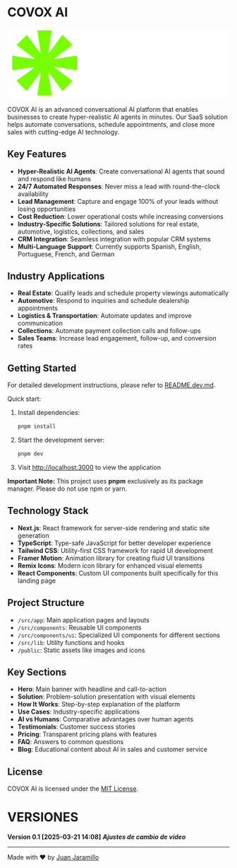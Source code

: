 # COVOX AI

![COVOX AI Logo](public/images/logo-header.webp)

COVOX AI is an advanced conversational AI platform that enables businesses to create hyper-realistic AI agents in minutes. Our SaaS solution helps automate conversations, schedule appointments, and close more sales with cutting-edge AI technology.

## Key Features

- **Hyper-Realistic AI Agents**: Create conversational AI agents that sound and respond like humans
- **24/7 Automated Responses**: Never miss a lead with round-the-clock availability
- **Lead Management**: Capture and engage 100% of your leads without losing opportunities
- **Cost Reduction**: Lower operational costs while increasing conversions
- **Industry-Specific Solutions**: Tailored solutions for real estate, automotive, logistics, collections, and sales
- **CRM Integration**: Seamless integration with popular CRM systems
- **Multi-Language Support**: Currently supports Spanish, English, Portuguese, French, and German

## Industry Applications

- **Real Estate**: Qualify leads and schedule property viewings automatically
- **Automotive**: Respond to inquiries and schedule dealership appointments
- **Logistics & Transportation**: Automate updates and improve communication
- **Collections**: Automate payment collection calls and follow-ups
- **Sales Teams**: Increase lead engagement, follow-up, and conversion rates

## Getting Started

For detailed development instructions, please refer to [README.dev.md](README.dev.md).

Quick start:

1. Install dependencies:

   ```bash
   pnpm install
   ```

2. Start the development server:

   ```bash
   pnpm dev
   ```

3. Visit [http://localhost:3000](http://localhost:3000) to view the application

**Important Note:** This project uses **pnpm** exclusively as its package manager. Please do not use npm or yarn.

## Technology Stack

- **Next.js**: React framework for server-side rendering and static site generation
- **TypeScript**: Type-safe JavaScript for better developer experience
- **Tailwind CSS**: Utility-first CSS framework for rapid UI development
- **Framer Motion**: Animation library for creating fluid UI transitions
- **Remix Icons**: Modern icon library for enhanced visual elements
- **React Components**: Custom UI components built specifically for this landing page

## Project Structure

- `/src/app`: Main application pages and layouts
- `/src/components`: Reusable UI components
- `/src/components/ui`: Specialized UI components for different sections
- `/src/lib`: Utility functions and hooks
- `/public`: Static assets like images and icons

## Key Sections

- **Hero**: Main banner with headline and call-to-action
- **Solution**: Problem-solution presentation with visual elements
- **How It Works**: Step-by-step explanation of the platform
- **Use Cases**: Industry-specific applications
- **AI vs Humans**: Comparative advantages over human agents
- **Testimonials**: Customer success stories
- **Pricing**: Transparent pricing plans with features
- **FAQ**: Answers to common questions
- **Blog**: Educational content about AI in sales and customer service

## License

COVOX AI is licensed under the [MIT License](LICENSE.md).

# VERSIONES
**Version 0.1 [2025-03-21 14:08]**
***Ajustes de cambio de video***

---

Made with ❤️ by [Juan Jaramillo](https://juanjaramillo.tech)
